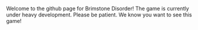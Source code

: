 Welcome to the github page for Brimstone Disorder!
The game is currently under heavy development. Please be patient. We know you want to see this game!
